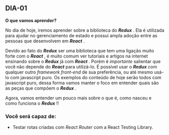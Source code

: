 ## DIA-01

**O que vamos aprender?**

No dia de hoje, iremos aprender sobre a biblioteca do  **_Redux_** . Ela é utilizada para ajudar no gerenciamento de estado e possui ampla adoção entre as pessoas que desenvolvem em  **_React_** .

Devido ao fato do  **_Redux_** ser uma biblioteca que tem uma ligação muito forte com o  **_React_** , é muito comum ver tutoriais e artigos na internet ensinando sobre o  **_Redux_** já com  **_React_** . Porém é  _importante_ salientar que você não depende do  **_React_** para utilizá-lo. É possível usar o  **_Redux_** com qualquer outro  _framework front-end_ de sua preferência, ou até mesmo usá-lo com javascript puro. Os exemplos do conteúdo de hoje serão todos com javascript puro, dessa forma vamos manter o foco em entender quais são as peças que compõem o  **_Redux_** .

Agora, vamos entender um pouco mais sobre o que é, como nasceu e como funciona o  **_Redux_** !!

### Você será capaz de:

-   Testar rotas criadas com  _React Router_ com a React Testing Library.
